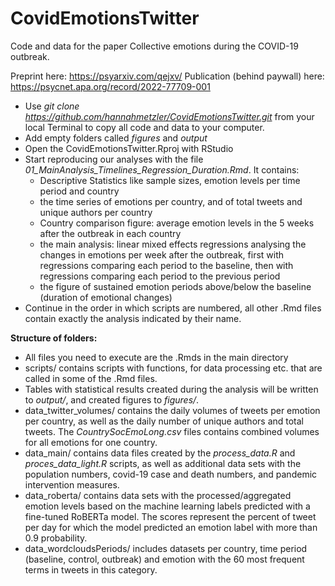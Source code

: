 # CovidEmotionsTwitter

Code and data for the paper Collective emotions during the COVID-19 outbreak.

Preprint here: https://psyarxiv.com/qejxv/
Publication (behind paywall) here: https://psycnet.apa.org/record/2022-77709-001

* Use *git clone https://github.com/hannahmetzler/CovidEmotionsTwitter.git* from your local Terminal to copy all code and data to your computer. 
* Add empty folders called *figures* and *output*
* Open the CovidEmotionsTwitter.Rproj with RStudio
* Start reproducing our analyses with the file *01_MainAnalysis_Timelines_Regression_Duration.Rmd*. It contains: 
    - Descriptive Statistics like sample sizes, emotion levels per time period and country
    - the time series of emotions per country, and of total tweets and unique authors per country
    - Country comparison figure: average emotion levels in the 5 weeks after the outbreak in each country
    - the main analysis: linear mixed effects regressions analysing the changes in emotions per week after the outbreak, first with regressions comparing each period to the baseline, then with regressions comparing each period to the previous period
    - the figure of sustained emotion periods above/below the baseline (duration of emotional changes)
* Continue in the order in which scripts are numbered, all other .Rmd files contain exactly the analysis indicated by their name. 

**Structure of folders:**

- All files you need to execute are the .Rmds in the main directory
- scripts/ contains scripts with functions, for data processing etc. that are called in some of the .Rmd files. 
- Tables with statistical results created during the analysis will be written to *output/*, and created figures to *figures/*.
- data_twitter_volumes/ contains the daily volumes of tweets per emotion per country, as well as the daily number of unique authors and total tweets. The *CountrySocEmoLong.csv* files contains combined volumes for all emotions for one country. 
- data_main/ contains data files created by the *process_data.R* and *proces_data_light.R* scripts, as well as additional data sets with the population numbers, covid-19 case and death numbers, and pandemic intervention measures. 
- data_roberta/ contains data sets with the processed/aggregated emotion levels based on the machine learning labels predicted with a fine-tuned RoBERTa model. The scores represent the percent of tweet per day for which the model predicted an emotion label with more than 0.9 probability. 
- data_wordcloudsPeriods/ includes datasets per country, time period (baseline, control, outbreak) and emotion with the 60 most frequent terms in tweets in this category.
